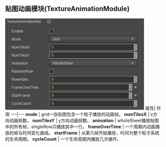 ## 贴图动画模块(TextureAnimationModule)
![](particle-system/texture_animation.png)
属性| 作用
---|---
**mode** | grid一张贴图包含一个粒子播放的动画帧。
**numTilesX** | x方向动画帧数。
**numTilesY** | y方向动画帧数。
**animation** | wholeSheet播放贴图中的所有帧，singleRow只播放其中一行。
**frameOverTime** | 一个周期内动画播放的帧与时间变化曲线。
**startFrame** | 从第几帧开始播放，时间为整个粒子系统的生命周期。
**cycleCount** | 一个生命周期内播放几次循环。